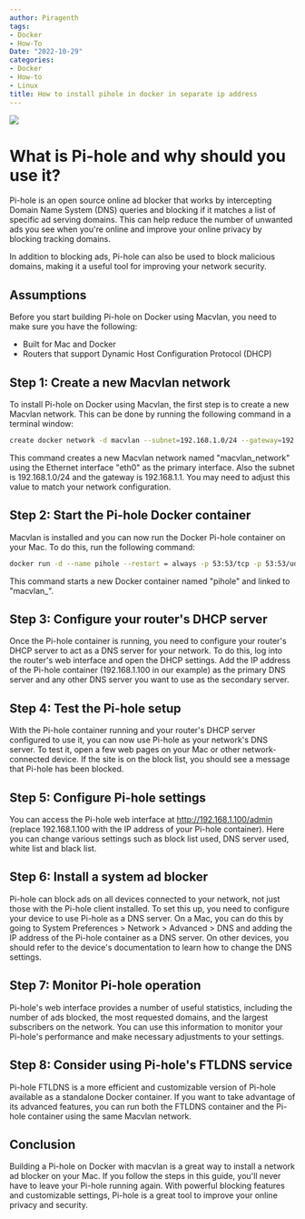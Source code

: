 ```yaml
---
author: Piragenth
tags:
- Docker
- How-To
Date: "2022-10-29"
categories:
- Docker
- How-to
- Linux
title: How to install pihole in docker in separate ip address
---
```

![](https://linuxtutorialforbeginners.com/assets/Pictures/update-pihole-running-in-a-docker-container.png)
# What is Pi-hole and why should you use it?

Pi-hole is an open source online ad blocker that works by intercepting Domain Name System (DNS) queries and blocking if it matches a list of specific ad serving domains. This can help reduce the number of unwanted ads you see when you're online and improve your online privacy by blocking tracking domains.

In addition to blocking ads, Pi-hole can also be used to block malicious domains, making it a useful tool for improving your network security.

## Assumptions

Before you start building Pi-hole on Docker using Macvlan, you need to make sure you have the following:

- Built for Mac and Docker
- Routers that support Dynamic Host Configuration Protocol (DHCP)

## Step 1: Create a new Macvlan network

To install Pi-hole on Docker using Macvlan, the first step is to create a new Macvlan network. This can be done by running the following command in a terminal window:

```bash
create docker network -d macvlan --subnet=192.168.1.0/24 --gateway=192.168.1.1 -o parent=eth0 macvlan_network
```

This command creates a new Macvlan network named "macvlan_network" using the Ethernet interface "eth0" as the primary interface. Also the subnet is 192.168.1.0/24 and the gateway is 192.168.1.1. You may need to adjust this value to match your network configuration.

## Step 2: Start the Pi-hole Docker container

Macvlan is installed and you can now run the Docker Pi-hole container on your Mac. To do this, run the following command:

```bash
docker run -d --name pihole --restart = always -p 53:53/tcp -p 53:53/udp -p 80:80 -v/etc/pihole/:/etc/pihole/-v/etc/ dnsmasq.d/:/etc/dnsmasq.d/ --network macvlan_network --ip 192.168.1.100 pihole/pihole
```


This command starts a new Docker container named "pihole" and linked to "macvlan_".

## Step 3: Configure your router's DHCP server

Once the Pi-hole container is running, you need to configure your router's DHCP server to act as a DNS server for your network. To do this, log into the router's web interface and open the DHCP settings. Add the IP address of the Pi-hole container (192.168.1.100 in our example) as the primary DNS server and any other DNS server you want to use as the secondary server.

## Step 4: Test the Pi-hole setup

With the Pi-hole container running and your router's DHCP server configured to use it, you can now use Pi-hole as your network's DNS server. To test it, open a few web pages on your Mac or other network-connected device. If the site is on the block list, you should see a message that Pi-hole has been blocked.

## Step 5: Configure Pi-hole settings

You can access the Pi-hole web interface at http://192.168.1.100/admin (replace 192.168.1.100 with the IP address of your Pi-hole container). Here you can change various settings such as block list used, DNS server used, white list and black list.

## Step 6: Install a system ad blocker

Pi-hole can block ads on all devices connected to your network, not just those with the Pi-hole client installed. To set this up, you need to configure your device to use Pi-hole as a DNS server. On a Mac, you can do this by going to System Preferences > Network > Advanced > DNS and adding the IP address of the Pi-hole container as a DNS server. On other devices, you should refer to the device's documentation to learn how to change the DNS settings.

## Step 7: Monitor Pi-hole operation

Pi-hole's web interface provides a number of useful statistics, including the number of ads blocked, the most requested domains, and the largest subscribers on the network. You can use this information to monitor your Pi-hole's performance and make necessary adjustments to your settings.

## Step 8: Consider using Pi-hole's FTLDNS service

Pi-hole FTLDNS is a more efficient and customizable version of Pi-hole available as a standalone Docker container. If you want to take advantage of its advanced features, you can run both the FTLDNS container and the Pi-hole container using the same Macvlan network.

## Conclusion

Building a Pi-hole on Docker with macvlan is a great way to install a network ad blocker on your Mac. If you follow the steps in this guide, you'll never have to leave your Pi-hole running again. With powerful blocking features and customizable settings, Pi-hole is a great tool to improve your online privacy and security.